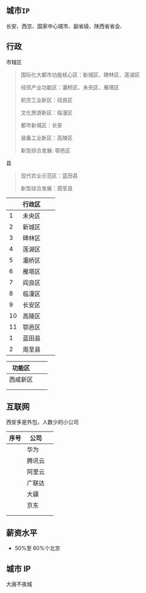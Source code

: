 ## 城市`IP`

长安、西京、国家中心城市、副省级、陕西省省会、

## 行政

市辖区

>国际化大都市功能核心区：新城区、碑林区、莲湖区
>
>经贸产业功能区：灞桥区、未央区、雁塔区
>
>航空工业新区：阎良区
>
>文化旅游新区：临潼区
>
>都市新城区：长安
>
>装备工业新区：高陵区
>
>新型综合发展: 鄂邑区

县

>现代农业示范区：蓝田县
>
>新型综合发展：周至县
>
>

|      | 行政区 |      |      |
| ---- | ------ | ---- | ---- |
| 1    | 未央区 |      |      |
| 2    | 新城区 |      |      |
| 3    | 碑林区 |      |      |
| 4    | 莲湖区 |      |      |
| 5    | 灞桥区 |      |      |
| 6    | 雁塔区 |      |      |
| 7    | 阎良区 |      |      |
| 8    | 临潼区 |      |      |
| 9    | 长安区 |      |      |
| 10   | 高陵区 |      |      |
| 11   | 鄂邑区 |      |      |
| 1    | 蓝田县 |      |      |
| 2    | 周至县 |      |      |

| 功能区   |      |      |
| -------- | ---- | ---- |
| 西咸新区 |      |      |
|          |      |      |
|          |      |      |



## 互联网

西安多是外包，人数少的小公司

| 序号 | 公司   |      |
| ---- | ------ | ---- |
|      | 华为   |      |
|      | 腾讯云 |      |
|      | 阿里云 |      |
|      | 广联达 |      |
|      | 大疆   |      |
|      | 京东   |      |
|      |        |      |
|      |        |      |



## 薪资水平

- 50%至 60%个北京

## 城市 IP

大唐不夜城
